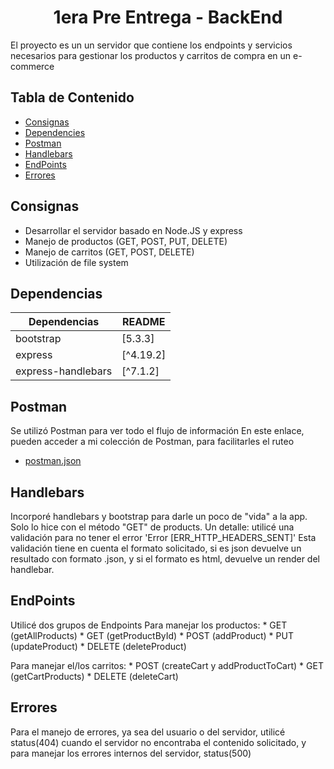 <h1 align="center" id="title">1era Pre Entrega - BackEnd</h1>


El proyecto es un un servidor que contiene los endpoints y servicios necesarios para gestionar los productos y carritos de compra en un e-commerce

## Tabla de Contenido

- [Consignas](#consignas)
- [Dependencies](#dependencies)
- [Postman](#postman)
- [Handlebars](#handlebars)
- [EndPoints](#endpoints)
- [Errores](#errores)


## Consignas
*   Desarrollar el servidor basado en Node.JS y express
*   Manejo de productos (GET, POST, PUT, DELETE)
*   Manejo de carritos (GET, POST, DELETE)
*   Utilización de file system


## Dependencias
| Dependencias | README |
| ------ | ------ |
| bootstrap | [5.3.3] |
| express | [^4.19.2] |
| express-handlebars | [^7.1.2] |


## Postman
Se utilizó Postman para ver todo el flujo de información
En este enlace, pueden acceder a mi colección de Postman, para facilitarles el ruteo
* [postman.json](https://github.com/NicolasReschke/1era_pre_entrega_BackEnd/blob/main/Postman/1era_pre_entrega_BackEnd.postman_collection.json)

## Handlebars
Incorporé handlebars y bootstrap para darle un poco de "vida" a la app. Solo lo hice con el método "GET" de products.
Un detalle: utilicé una validación para no tener el error 'Error [ERR_HTTP_HEADERS_SENT]'
Esta validación tiene en cuenta el formato solicitado, si es json devuelve un resultado con formato .json, y si el formato es html, devuelve un render del handlebar.


## EndPoints
Utilicé dos grupos de Endpoints
Para manejar los productos:
    * GET (getAllProducts)
    * GET (getProductById)
    * POST (addProduct)
    * PUT (updateProduct)
    * DELETE (deleteProduct)

Para manejar el/los carritos:
    * POST (createCart y addProductToCart)
    * GET (getCartProducts)
    * DELETE (deleteCart)


## Errores
Para el manejo de errores, ya sea del usuario o del servidor, utilicé status(404) cuando el servidor no encontraba el contenido solicitado, y para manejar los errores internos del servidor, status(500)
